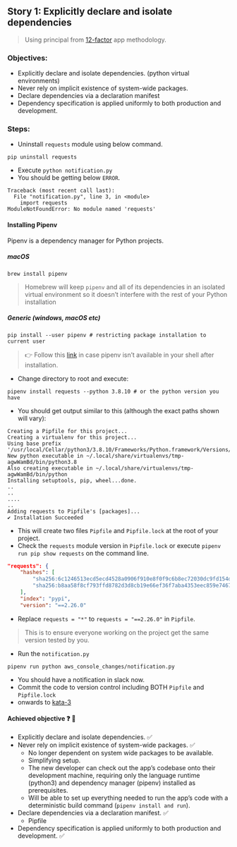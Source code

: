 
## Story 1: Explicitly declare and isolate dependencies

> Using principal from [12-factor](https://12factor.net/) app methodology.
 
### Objectives:
- Explicitly declare and isolate dependencies. (python virtual environments)
- Never rely on implicit existence of system-wide packages.
- Declare dependencies via a declaration manifest
- Dependency specification is applied uniformly to both production and development.

### Steps:
- Uninstall `requests` module using below command.
```shell
pip uninstall requests
```
- Execute `python notification.py`
- You should be getting below `ERROR`.
```
Traceback (most recent call last):
  File "notification.py", line 3, in <module>
    import requests
ModuleNotFoundError: No module named 'requests'
```
#### Installing Pipenv
Pipenv is a dependency manager for Python projects.
##### macOS 
```shell
brew install pipenv
```
>Homebrew will keep `pipenv` and all of its dependencies in an isolated virtual environment so it doesn’t 
> interfere with the rest of your Python installation

##### Generic (windows, macOS etc)
```shell
pip install --user pipenv # restricting package installation to current user
```
> :point_right:  Follow this [link](https://pipenv-fork.readthedocs.io/en/latest/install.html#pragmatic-installation-of-pipenv) in case pipenv isn’t available in your shell after installation.
- Change directory to root and execute:
```shell
pipenv install requests --python 3.8.10 # or the python version you have
```
- You should get output similar to this (although the exact paths shown will vary):
```shell
Creating a Pipfile for this project...
Creating a virtualenv for this project...
Using base prefix '/usr/local/Cellar/python3/3.8.10/Frameworks/Python.framework/Versions/3.8'
New python executable in ~/.local/share/virtualenvs/tmp-agwWamBd/bin/python3.8
Also creating executable in ~/.local/share/virtualenvs/tmp-agwWamBd/bin/python
Installing setuptools, pip, wheel...done.
..
..
....
..
Adding requests to Pipfile's [packages]...
✔ Installation Succeeded
```
- This will create two files `Pipfile` and `Pipfile.lock` at the root of your project.
- Check the `requests` module version in `Pipfile.lock` or execute `pipenv run pip show requests` 
  on the command line.
```json
"requests": {
    "hashes": [
        "sha256:6c1246513ecd5ecd4528a0906f910e8f0f9c6b8ec72030dc9fd154dc1a6efd24",
        "sha256:b8aa58f8cf793ffd8782d3d8cb19e66ef36f7aba4353eec859e74678b01b07a7"
    ],
    "index": "pypi",
    "version": "==2.26.0"
```
- Replace `requests = "*"` to `requests = "==2.26.0"` in `Pipfile`. 
>This is to ensure everyone working on the project get the same version tested by you.
- Run the `notification.py`
```shell
pipenv run python aws_console_changes/notification.py
```
- You should have a notification in slack now.
- Commit the code to version control including BOTH `Pipfile` and `Pipfile.lock`
- onwards to [kata-3](../kata-3/HOW-TO.md)

#### Achieved objective :question: :thinking:
- Explicitly declare and isolate dependencies. :white_check_mark:
- Never rely on implicit existence of system-wide packages.  :white_check_mark:
  - No longer dependent on system wide packages to be available.
  - Simplifying setup.
  - The new developer can check out the app’s codebase onto their development machine, requiring only the language
    runtime (python3) and dependency manager (pipenv) installed as prerequisites.
  - Will be able to set up everything needed to run the app’s code with a deterministic build command (`pipenv install and run`).
- Declare dependencies via a declaration manifest. :white_check_mark:
  - Pipfile
- Dependency specification is applied uniformly to both production and development.  :white_check_mark:
